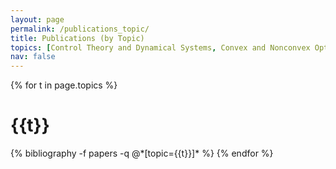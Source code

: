 ```yaml
---
layout: page
permalink: /publications_topic/
title: Publications (by Topic)
topics: [Control Theory and Dynamical Systems, Convex and Nonconvex Optimization, Data-driven Optimization and Control]
nav: false
---
```


<div class="publications">
{% for t in page.topics %}
  <h1 class="year">{{t}}</h1>
  {% bibliography -f papers -q @*[topic={{t}}]* %}
{% endfor %}
</div>